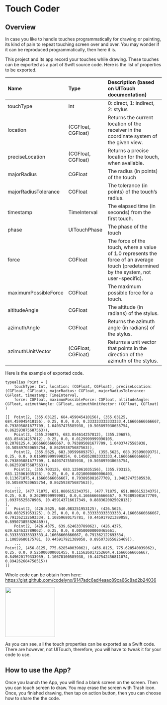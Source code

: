 # Touch Coder

## Overview

In case you like to handle touches programmatically for drawing or painting, its kind of pain to repeat touching screen over and over.  You may wonder if it can be reproduced programmatically, then here it is.

This project and its app record your touches while drawing.  These touches can be exported as a part of Swift source code.  Here is the list of properties to be exported.

| Name | Type | Description (based on UITouch documentation) |
|:-----|:-----|:------------|
| touchType | Int | 0: direct, 1: indirect, 2: stylus |
| location | (CGFloat, CGFloat) | Returns the current location of the receiver in the coordinate system of the given view.  |
| preciseLocation | (CGFloat, CGFloat) | Returns a precise location for the touch, when available. |
| majorRadius | CGFloat | The radius (in points) of the touch |
| majorRadiusTolerance | CGFloat | The tolerance (in points) of the touch’s radius. |
| timestamp| TimeInterval | The elapsed time (in seconds) from the first touch. |
| phase | UITouchPhase | The phase of the touch |
| force | CGFloat | The force of the touch, where a value of 1.0 represents the force of an average touch (predetermined by the system, not user-specific). |
| maximumPossibleForce | CGFloat | The maximum possible force for a touch. |
| altitudeAngle | CGFloat | The altitude (in radians) of the stylus. |
| azimuthAngle | CGFloat | Returns the azimuth angle (in radians) of the stylus. |
| azimuthUnitVector | (CGFloat, CGFloat) | Returns a unit vector that points in the direction of the azimuth of the stylus. |

Here is the example of exported code.

```swift:sample
typealias Point = (
	touchType: Int, location: (CGFloat, CGFloat), preciseLocation: (CGFloat, CGFloat), majorRadius: CGFloat, majorRadiusTolerance: CGFloat, timestamp: TimeInterval, 
	force: CGFloat, maximumPossibleForce: CGFloat, altitudeAngle: CGFloat, azimuthAngle: CGFloat, azimuthUnitVector: (CGFloat, CGFloat) 
)

[[	Point(2, (355.03125, 684.459045410156), (355.03125, 684.459045410156), 0.25, 0.0, 0.0, 0.333333333333333,4.16666666666667, 0.793895081677709, 1.04037475585938, (0.505897030655754, 0.862593875687563)), 
	Point(2, (355.296875, 683.854614257812), (355.296875, 683.854614257812), 0.25, 0.0, 0.0129999999990105, 0.2078125,4.16666666666667, 0.793895081677709, 1.04037475585938, (0.505897030655754, 0.862593875687563)), 
	Point(2, (355.5625, 683.39599609375), (355.5625, 683.39599609375), 0.25, 0.0, 0.0169999999998254, 0.145052083333333,4.16666666666667, 0.793895081677709, 1.04037475585938, (0.505897030655754, 0.862593875687563)), 
	Point(2, (355.703125, 683.125061035156), (355.703125, 683.125061035156), 0.25, 0.0, 0.0210000000006403, 0.113671875,4.16666666666667, 0.793895081677709, 1.04037475585938, (0.505897030655754, 0.862593875687563)),
	...
Point(2, (477.71875, 651.880615234375), (477.71875, 651.880615234375), 0.25, 0.0, 0.26299999999901, 0.0,4.16666666666667, 0.793895081677709, 1.09376525878906, (0.459143716617349, 0.888362002502813))
],
[	Point(2, (426.5625, 640.083251953125), (426.5625, 640.083251953125), 0.25, 0.0, 0.0, 0.333333333333333,4.16666666666667, 0.791362122693334, 1.10859680175781, (0.445917921389058, 0.895073855826469)), 
	Point(2, (426.4375, 639.624633789062), (426.4375, 639.624633789062), 0.25, 0.0, 0.00500000000465661, 0.333333333333333,4.16666666666667, 0.791362122693334, 1.10859680175781, (0.445917921389058, 0.895073855826469)), 
	...
Point(2, (456.8125, 775.628540039062), (456.8125, 775.628540039062), 0.25, 0.0, 0.525000000001455, 0.115626017252604,4.16666666666667, 0.849620179333959, 1.10678100585938, (0.447542456811074, 0.894262684758515))
]]	 
```

Whole code can be obtain from here:
https://gist.github.com/codelynx/9147adc6ad4eaac89ca66c8ad2b24036

<img width="160" src="https://qiita-image-store.s3.amazonaws.com/0/65634/79dc5b3d-fe61-8115-cfe9-558453110edf.png" />


As you can see, all the touch properties can be exported as a Swift code.  There are however, not UITouch, therefore, you will have to tweak it for your code to use.


## How to use the App?

Once you launch the App, you will find a blank screen on the screen.  Then you can touch screen to draw.  You may erase the screen with Trash icon.  Once, you finished drawing, then tap on action button, then you can choose how to share the the code.



